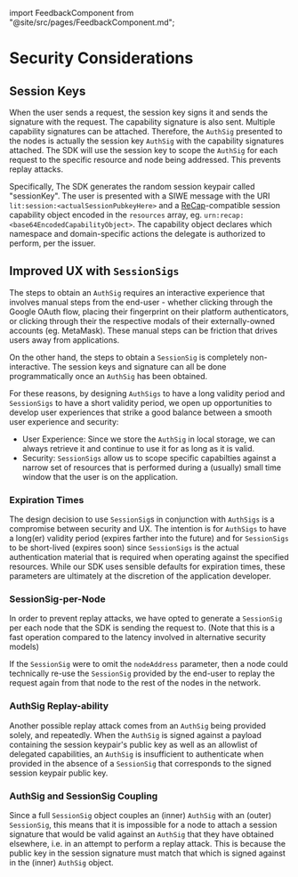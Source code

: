 import FeedbackComponent from "@site/src/pages/FeedbackComponent.md";

# Security Considerations

## Session Keys

When the user sends a request, the session key signs it and sends the signature with the request. The capability signature is also sent. Multiple capability signatures can be attached. Therefore, the `AuthSig` presented to the nodes is actually the session key `AuthSig` with the capability signatures attached. The SDK will use the session key to scope the `AuthSig` for each request to the specific resource and node being addressed. This prevents replay attacks.

Specifically, The SDK generates the random session keypair called "sessionKey". The user is presented with a SIWE message with the URI `lit:session:<actualSessionPubkeyHere>` and a [ReCap](https://eips.ethereum.org/EIPS/eip-5573)-compatible session capability object encoded in the `resources` array, eg. `urn:recap:<base64EncodedCapabilityObject>`. The capability object declares which namespace and domain-specific actions the delegate is authorized to perform, per the issuer.

## Improved UX with `SessionSigs`

The steps to obtain an `AuthSig` requires an interactive experience that involves manual steps from the end-user - whether clicking through the Google OAuth flow, placing their fingerprint on their platform authenticators, or clicking through their the respective modals of their externally-owned accounts (eg. MetaMask). These manual steps can be friction that drives users away from applications.

On the other hand, the steps to obtain a `SessionSig` is completely non-interactive. The session keys and signature can all be done programmatically once an `AuthSig` has been obtained. 

For these reasons, by designing `AuthSigs` to have a long validity period and `SessionSigs` to have a short validity period, we open up opportunities to develop user experiences that strike a good balance between a smooth user experience and security:
- User Experience: Since we store the `AuthSig` in local storage, we can always retrieve it and continue to use it for as long as it is valid.
- Security: `SessionSigs` allow us to scope specific capabilties against a narrow set of resources that is performed during a (usually) small time window that the user is on the application.

### Expiration Times

The design decision to use `SessionSig`s in conjunction with `AuthSigs` is a compromise between security and UX. The intention is for `AuthSigs` to have a long(er) validity period (expires farther into the future) and for `SessionSigs` to be short-lived (expires soon) since `SessionSigs` is the actual authentication material that is required when operating against the specified resources. While our SDK uses sensible defaults for expiration times, these parameters are ultimately at the discretion of the application developer.

### SessionSig-per-Node

In order to prevent replay attacks, we have opted to generate a `SessionSig` per each node that the SDK is sending the request to. (Note that this is a fast operation compared to the latency involved in alternative security models)

If the `SessionSig` were to omit the `nodeAddress` parameter, then a node could technically re-use the `SessionSig` provided by the end-user to replay the request again from that node to the rest of the nodes in the network.

### AuthSig Replay-ability

Another possible replay attack comes from an `AuthSig` being provided solely, and repeatedly. When the `AuthSig` is signed against a payload containing the session keypair's public key as well as an allowlist of delegated capabilities, an `AuthSig` is insufficient to authenticate when provided in the absence of a `SessionSig` that corresponds to the signed session keypair public key. 

### AuthSig and SessionSig Coupling

Since a full `SessionSig` object couples an (inner) `AuthSig` with an (outer) `SessionSig`, this means that it is impossible for a node to attach a session signature that would be valid against an `AuthSig` that they have obtained elsewhere, i.e. in an attempt to perform a replay attack. This is because the public key in the session signature must match that which is signed against in the (inner) `AuthSig` object.
<FeedbackComponent/>
